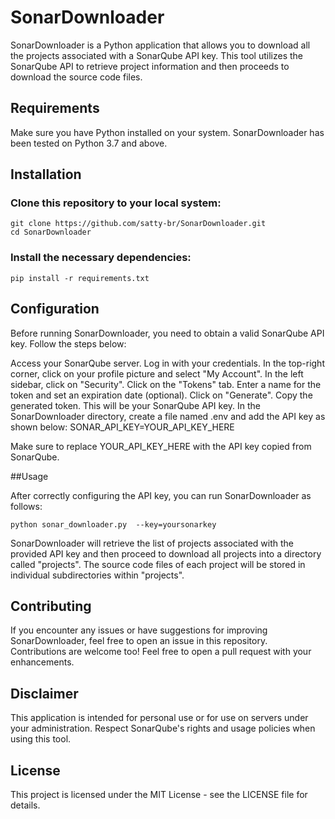 # SonarDownloader

SonarDownloader is a Python application that allows you to download all the projects associated with a SonarQube API key. This tool utilizes the SonarQube API to retrieve project information and then proceeds to download the source code files.

## Requirements

Make sure you have Python installed on your system. SonarDownloader has been tested on Python 3.7 and above.

## Installation

### Clone this repository to your local system:
```shell
git clone https://github.com/satty-br/SonarDownloader.git
cd SonarDownloader
```
### Install the necessary dependencies:
```shell
pip install -r requirements.txt
```

## Configuration

Before running SonarDownloader, you need to obtain a valid SonarQube API key. Follow the steps below:

Access your SonarQube server.
Log in with your credentials.
In the top-right corner, click on your profile picture and select "My Account".
In the left sidebar, click on "Security".
Click on the "Tokens" tab.
Enter a name for the token and set an expiration date (optional).
Click on "Generate".
Copy the generated token. This will be your SonarQube API key.
In the SonarDownloader directory, create a file named .env and add the API key as shown below:
SONAR_API_KEY=YOUR_API_KEY_HERE

Make sure to replace YOUR_API_KEY_HERE with the API key copied from SonarQube.

##Usage

After correctly configuring the API key, you can run SonarDownloader as follows:
```shell
python sonar_downloader.py  --key=yoursonarkey
```

SonarDownloader will retrieve the list of projects associated with the provided API key and then proceed to download all projects into a directory called "projects". The source code files of each project will be stored in individual subdirectories within "projects".

## Contributing

If you encounter any issues or have suggestions for improving SonarDownloader, feel free to open an issue in this repository. Contributions are welcome too! Feel free to open a pull request with your enhancements.

## Disclaimer

This application is intended for personal use or for use on servers under your administration. Respect SonarQube's rights and usage policies when using this tool.

## License

This project is licensed under the MIT License - see the LICENSE file for details.
